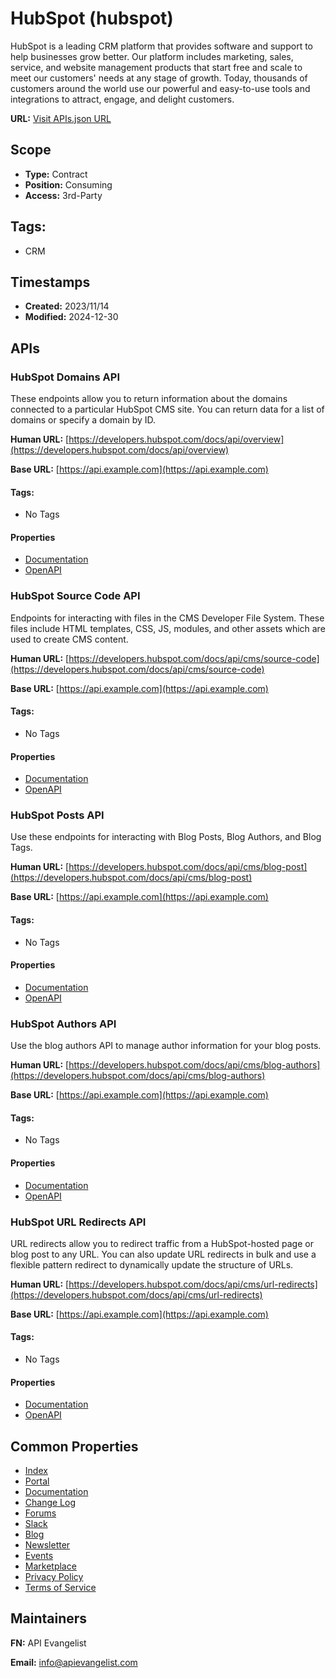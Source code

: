 # HubSpot (hubspot)

HubSpot is a leading CRM platform that provides software and support to help
businesses grow better. Our platform includes marketing, sales, service, and
website management products that start free and scale to meet our customers'
needs at any stage of growth. Today, thousands of customers around the world
use our powerful and easy-to-use tools and integrations to attract, engage,
and delight customers.

**URL:** [Visit APIs.json URL](https://raw.githubusercontent.com/apis-json/artisanal/main/apis/hubspot.yml)

## Scope

- **Type:** Contract 
- **Position:** Consuming 
- **Access:** 3rd-Party 

## Tags:

 - CRM

## Timestamps

- **Created:** 2023/11/14 
- **Modified:** 2024-12-30 

## APIs

### HubSpot Domains API

These endpoints allow you to return information about the domains
connected to a particular HubSpot CMS site. You can return data for a list
of domains or specify a domain by ID.

**Human URL:** [https://developers.hubspot.com/docs/api/overview](https://developers.hubspot.com/docs/api/overview)

**Base URL:** [https://api.example.com](https://api.example.com)


#### Tags:

 - No Tags

#### Properties

- [Documentation](https://developers.hubspot.com/docs/api/cms/domains)
- [OpenAPI](https://api.hubspot.com/api-catalog-public/v1/apis/cms/v3/domains)
### HubSpot Source Code API

Endpoints for interacting with files in the CMS Developer File System.
These files include HTML templates, CSS, JS, modules, and other assets
which are used to create CMS content.

**Human URL:** [https://developers.hubspot.com/docs/api/cms/source-code](https://developers.hubspot.com/docs/api/cms/source-code)

**Base URL:** [https://api.example.com](https://api.example.com)


#### Tags:

 - No Tags

#### Properties

- [Documentation](https://developers.hubspot.com/docs/api/cms/source-code)
- [OpenAPI](https://api.hubspot.com/public/api/spec/v1/specs/cms/v3/source-code)
### HubSpot Posts API

Use these endpoints for interacting with Blog Posts, Blog Authors, and
Blog Tags.

**Human URL:** [https://developers.hubspot.com/docs/api/cms/blog-post](https://developers.hubspot.com/docs/api/cms/blog-post)

**Base URL:** [https://api.example.com](https://api.example.com)


#### Tags:

 - No Tags

#### Properties

- [Documentation](https://developers.hubspot.com/docs/api/cms/blog-post)
- [OpenAPI](
https://api.hubspot.com/api-catalog-public/v1/apis/cms/v3/blogs/blog-posts)
### HubSpot Authors API

Use the blog authors API to manage author information for your blog
posts. 

**Human URL:** [https://developers.hubspot.com/docs/api/cms/blog-authors](https://developers.hubspot.com/docs/api/cms/blog-authors)

**Base URL:** [https://api.example.com](https://api.example.com)


#### Tags:

 - No Tags

#### Properties

- [Documentation](https://developers.hubspot.com/docs/api/cms/blog-authors)
- [OpenAPI](
https://api.hubspot.com/api-catalog-public/v1/apis/cms/v3/blogs/authors)
### HubSpot URL Redirects API

URL redirects allow you to redirect traffic from a HubSpot-hosted page or
blog post to any URL. You can also update URL redirects in bulk and use a
flexible pattern redirect to dynamically update the structure of URLs.

**Human URL:** [https://developers.hubspot.com/docs/api/cms/url-redirects](https://developers.hubspot.com/docs/api/cms/url-redirects)

**Base URL:** [https://api.example.com](https://api.example.com)


#### Tags:

 - No Tags

#### Properties

- [Documentation](https://developers.hubspot.com/docs/api/cms/url-redirects)
- [OpenAPI](
https://api.hubspot.com/api-catalog-public/v1/apis/cms/v3/url-redirects)

## Common Properties

- [Index](https://api.hubspot.com/api-catalog-public/v1/apis)
- [Portal](https://developers.hubspot.com/)
- [Documentation](https://developers.hubspot.com/docs/api/overview)
- [Change Log](https://developers.hubspot.com/changelog)
- [Forums](https://community.hubspot.com/t5/HubSpot-Developers/ct-p/developers)
- [Slack](https://developers.hubspot.com/slack)
- [Blog](https://developers.hubspot.com/blog)
- [Newsletter](https://offers.hubspot.com/developer-newsletter-signup)
- [Events](https://www.hubspot.com/developer-community-events)
- [Marketplace](https://ecosystem.hubspot.com/marketplace/apps)
- [Privacy Policy](https://legal.hubspot.com/privacy-policy)
- [Terms of Service](https://legal.hubspot.com/terms-of-service)

## Maintainers

**FN:** API Evangelist

**Email:** info@apievangelist.com


